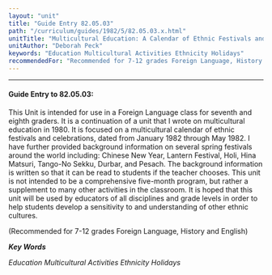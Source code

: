 ```yaml
---
layout: "unit"
title: "Guide Entry 82.05.03"
path: "/curriculum/guides/1982/5/82.05.03.x.html"
unitTitle: "Multicultural Education: A Calendar of Ethnic Festivals and Celebrations"
unitAuthor: "Deborah Peck"
keywords: "Education Multicultural Activities Ethnicity Holidays"
recommendedFor: "Recommended for 7-12 grades Foreign Language, History and English"
---
```

<body>
<hr/>
<h4>
Guide Entry to 82.05.03:
</h4>
This Unit is intended for use in a Foreign Language class for seventh and eighth graders.  It is a continuation of a unit that I wrote on multicultural education in 1980.  It is focused on a multicultural calendar of ethnic festivals and celebrations, dated from January 1982 through May 1982.  I have further provided background information on several spring festivals around the world including: Chinese New Year, Lantern Festival, Holi, Hina Matsuri, Tango-No Sekku, Durbar, and Pesach.  The background information is written so that it can be read to students if the teacher chooses.  This unit is not intended to be a comprehensive five-month program, but rather a supplement to many other activities in the classroom.  It is hoped that this unit will be used by educators of all disciplines and grade levels in order to help students develop a sensitivity to and understanding of other ethnic cultures.
<p>
(Recommended for 7-12 grades Foreign Language, History and English)
</p>
<p>
<b>
<i>
Key Words
</i>
</b>
<br/>
</p>
<p>
<i>
Education Multicultural Activities Ethnicity Holidays
</i>
</p>
</body>
